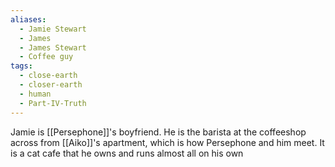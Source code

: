 ```yaml
---
aliases:
  - Jamie Stewart
  - James
  - James Stewart
  - Coffee guy
tags:
  - close-earth
  - closer-earth
  - human
  - Part-IV-Truth
---
```

Jamie is [[Persephone]]'s boyfriend. He is the barista at the coffeeshop across from [[Aiko]]'s apartment, which is how Persephone and him meet. It is a cat cafe that he owns and runs almost all on his own